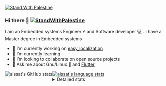 [![Stand With Palestine](https://raw.githubusercontent.com/TheBSD/StandWithPalestine/main/banner-no-action.svg)](https://thebsd.github.io/StandWithPalestine)
### Hi there 👋   [![StandWithPalestine](https://raw.githubusercontent.com/TheBSD/StandWithPalestine/main/badges/StandWithPalestine.svg)](https://github.com/TheBSD/StandWithPalestine/blob/main/docs/README.md)

I am an Embedded systems Engineer ⚡️ and Software developer 💻 . I have a Master degree in Embedded systems
- 🔭 I’m currently working on [easy_localization](https://pub.dev/packages/easy_localization)
- 🌱 I’m currently learning 
- 👯 I’m looking to collaborate on open source projects
- 💬 Ask me about  Gnu/Linux 🐧 and [Flutter](https://flutter.dev) 

<a href="https://profile-summary-for-github.com/user/aissat">
  <img align="left" height="170px" src="https://github-readme-stats.vercel.app/api?username=aissat&show_icons=true&line_height=27&count_private=true&include_all_commits=true" alt="aissat's GitHub stats"/>
  <img src="https://github-readme-stats.vercel.app/api/top-langs/?username=aissat&hide_langs_below=5&layout=compact" alt="aissat's language stats"/>
</a>

<details>
<summary>Detailed stats</summary>
 

### 🧐 Waka Stats

<!--START_SECTION:waka-->
![Code Time](http://img.shields.io/badge/Code%20Time-6%2C056%20hrs%2018%20mins-blue)

![Profile Views](http://img.shields.io/badge/Profile%20Views-11-blue)

![Lines of code](https://img.shields.io/badge/From%20Hello%20World%20I%27ve%20Written-2.1%20million%20lines%20of%20code-blue)

**🐱 My GitHub Data** 

> 📦 121.4 kB Used in GitHub's Storage 
 > 
> 🏆 15 Contributions in the Year 2024
 > 
> 💼 Opted to Hire
 > 
> 📜 169 Public Repositories 
 > 
> 🔑 26 Private Repositories 
 > 
**I'm a Night 🦉** 

```text
🌞 Morning                555 commits         ██░░░░░░░░░░░░░░░░░░░░░░░   08.17 % 
🌆 Daytime                1088 commits        ████░░░░░░░░░░░░░░░░░░░░░   16.03 % 
🌃 Evening                2849 commits        ██████████░░░░░░░░░░░░░░░   41.96 % 
🌙 Night                  2297 commits        ████████░░░░░░░░░░░░░░░░░   33.83 % 
```
📅 **I'm Most Productive on Thursday** 

```text
Monday                   632 commits         ██░░░░░░░░░░░░░░░░░░░░░░░   09.31 % 
Tuesday                  1024 commits        ████░░░░░░░░░░░░░░░░░░░░░   15.08 % 
Wednesday                799 commits         ███░░░░░░░░░░░░░░░░░░░░░░   11.77 % 
Thursday                 1338 commits        █████░░░░░░░░░░░░░░░░░░░░   19.71 % 
Friday                   1229 commits        █████░░░░░░░░░░░░░░░░░░░░   18.10 % 
Saturday                 1108 commits        ████░░░░░░░░░░░░░░░░░░░░░   16.32 % 
Sunday                   659 commits         ██░░░░░░░░░░░░░░░░░░░░░░░   09.71 % 
```


📊 **This Week I Spent My Time On** 

```text
🕑︎ Time Zone: Africa/Algiers

💬 Programming Languages: 
Dart                     4 hrs 57 mins       ███████████████████████░░   92.53 % 
Markdown                 12 mins             █░░░░░░░░░░░░░░░░░░░░░░░░   03.90 % 
Other                    7 mins              █░░░░░░░░░░░░░░░░░░░░░░░░   02.18 % 
YAML                     4 mins              ░░░░░░░░░░░░░░░░░░░░░░░░░   01.31 % 
Git Config               0 secs              ░░░░░░░░░░░░░░░░░░░░░░░░░   00.07 % 

🔥 Editors: 
VS Code                  5 hrs 21 mins       █████████████████████████   100.00 % 

💻 Operating System: 
Linux                    5 hrs 21 mins       █████████████████████████   100.00 % 
```

**I Mostly Code in Dart** 

```text
Dart                     31 repos            ████████░░░░░░░░░░░░░░░░░   31.96 % 
C++                      9 repos             ██░░░░░░░░░░░░░░░░░░░░░░░   09.28 % 
PHP                      7 repos             ██░░░░░░░░░░░░░░░░░░░░░░░   07.22 % 
C                        4 repos             █░░░░░░░░░░░░░░░░░░░░░░░░   04.12 % 
HTML                     2 repos             █░░░░░░░░░░░░░░░░░░░░░░░░   02.06 % 
```



**Timeline**

![Lines of Code chart](https://raw.githubusercontent.com/aissat/aissat/master/assets/bar_graph.png)


 Last Updated on 28/05/2024 01:00:33 UTC
<!--END_SECTION:waka-->

</details>
